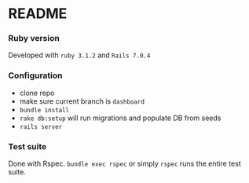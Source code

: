 # README

### Ruby version
Developed with `ruby 3.1.2` and `Rails 7.0.4`

### Configuration
- clone repo
- make sure current branch is `dashboard`
- `bundle install`
- `rake db:setup` will run migrations and populate DB from seeds
- `rails server`

### Test suite
Done with Rspec. `bundle exec rspec` or simply `rspec` runs the entire test suite.
